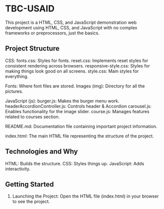 # TBC-USAID
This project is a HTML, CSS, and JavaScript demonstration web development using HTML, CSS, and JavaScript with no complex frameworks or preprocessors, just the basics.

## Project Structure
CSS: 
    fonts.css: Styles for fonts.
	 reset.css:  Implements reset styles for consistent rendering across browsers.
	 responsive-style.css: Styles for making things look good on all screens.
	 style.css: Main styles for everything.

Fonts: Where font files are stored.
Images (img): Directory for all the pictures.

JavaScript (js):
    burger.js: Makes the burger menu work.
    headerAccordionController.js: Controls header & Accordion
	carousel.js: Enables functionality for the image slider.
	course.js: Manages features related to courses section.

README.md: Documentation file containing important project information.

index.html: The main HTML file representing the structure of the project.

## Technologies and Why
HTML: Builds the structure.
CSS: Styles things up.
JavaScript: Adds interactivity.

## Getting Started
1) Launching the Project:
Open the HTML file (index.html) in your browser to see the project.